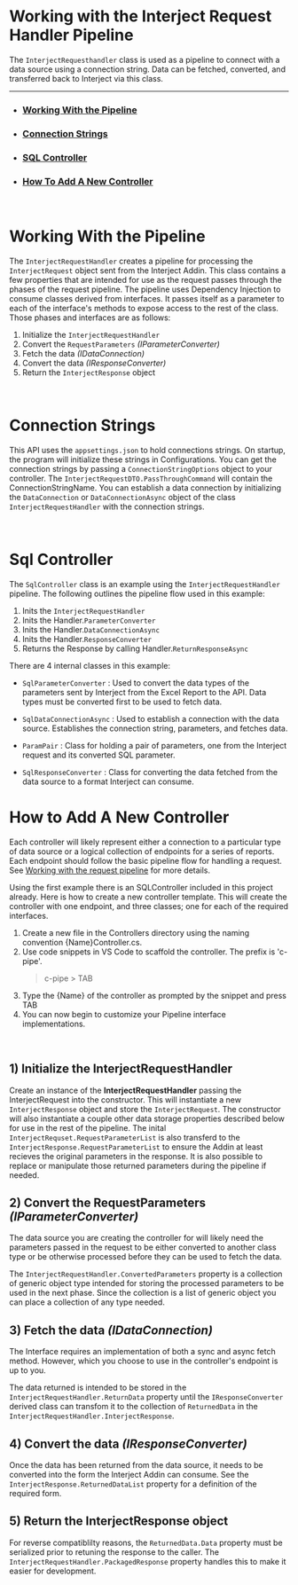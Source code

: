 # Working with the Interject Request Handler Pipeline

The `InterjectRequesthandler` class is used as a pipeline to connect with a data source using a connection string. Data can be fetched, converted, and transferred back to Interject via this class.

---
- ### **[Working With the Pipeline](#request-pipeline)**
- ### **[Connection Strings](#connection-strings)**
- ### **[SQL Controller](#sql-controller)**
- ### **[How To Add A New Controller](#new-controller-pipeline)**

<br>

# <a name="request-pipeline">Working With the Pipeline</a>

The `InterjectRequestHandler` creates a pipeline for processing the `InterjectRequest` object sent from the Interject Addin. This class contains a few properties that are intended for use as the request passes through the phases of the request pipeline. The pipeline uses Dependency Injection to consume classes derived from interfaces. It passes itself as a parameter to each of the interface's methods to expose access to the rest of the class. Those phases and interfaces are as follows:

1. Initialize the `InterjectRequestHandler`
2. Convert the `RequestParameters` _(IParameterConverter)_
3. Fetch the data _(IDataConnection)_
4. Convert the data _(IResponseConverter)_
5. Return the `InterjectResponse` object

<br>

# <a name="connection-strings">Connection Strings</a>

This API uses the `appsettings.json` to hold connections strings. On startup, the program will initialize these strings in Configurations. You can get the connection strings by passing a `ConnectionStringOptions` object to your controller. The `InterjectRequestDTO.PassThroughCommand` will contain the ConnectionStringName. You can establish a data connection by initializing the `DataConnection` or `DataConnectionAsync` object of the class `InterjectRequestHandler` with the connection strings. 

<br>

# <a name="sql-controller">Sql Controller</a>

The `SqlController` class is an example using the `InterjectRequestHandler` pipeline. The following outlines the pipeline flow used in this example:

1. Inits the `InterjectRequestHandler`
2. Inits the Handler.`ParameterConverter`
3. Inits the Handler.`DataConnectionAsync`
4. Inits the Handler.`ResponseConverter`
5. Returns the Response by calling Handler.`ReturnResponseAsync`

There are 4 internal classes in this example:

- `SqlParameterConverter` : Used to convert the data types of the parameters sent by Interject from the Excel Report to the API. Data types must be converted first to be used to fetch data.

- `SqlDataConnectionAsync` : Used to establish a connection with the data source. Establishes the connection string, parameters, and fetches data.

- `ParamPair` : Class for holding a pair of parameters, one from the Interject request and its converted SQL parameter.

- `SqlResponseConverter` : Class for converting the data fetched from the data source to a format Interject can consume.


# <a name="new-controller-pipeline">How to Add A New Controller</a>

Each controller will likely represent either a connection to a particular type of data source or a logical collection of endpoints for a series of reports. Each endpoint should follow the basic pipeline flow for handling a request. See [Working with the request pipeline](#request-pipeline) for more details.

Using the first example there is an SQLController included in this project already. Here is how to create a new controller template. This will create the controller with one endpoint, and three classes; one for each of the required interfaces.

1. Create a new file in the Controllers directory using the naming convention {Name}Controller.cs.
2. Use code snippets in VS Code to scaffold the controller. The prefix is 'c-pipe'.
   > c-pipe > TAB
3. Type the {Name} of the controller as prompted by the snippet and press TAB
4. You can now begin to customize your Pipeline interface implementations.

<br/>

## 1) **Initialize the InterjectRequestHandler**

Create an instance of the **InterjectRequestHandler** passing the InterjectRequest into the constructor. This will instantiate a new `InterjectResponse` object and store the `InterjectRequest`. The constructor will also instantiate a couple other data storage properties described below for use in the rest of the pipeline. The inital `InterjectRequset.RequestParameterList` is also transferd to the `InterjectResponse.RequestParameterList` to ensure the Addin at least recieves the original parameters in the response. It is also possible to replace or manipulate those returned parameters during the pipeline if needed.

## 2) **Convert the RequestParameters** _(IParameterConverter)_

The data source you are creating the controller for will likely need the parameters passed in the request to be either converted to another class type or be otherwise processed before they can be used to fetch the data.

The `InterjectRequestHandler.ConvertedParameters` property is a collection of generic object type intended for storing the processed parameters to be used in the next phase. Since the collection is a list of generic object you can place a collection of any type needed.

## 3) **Fetch the data** _(IDataConnection)_

The Interface requires an implementation of both a sync and async fetch method. However, which you choose to use in the controller's endpoint is up to you.

The data returned is intended to be stored in the `InterjectRequestHandler.ReturnData` property until the `IResponseConverter` derived class can transfom it to the collection of `ReturnedData` in the `InterjectRequestHandler.InterjectResponse`.

## 4) **Convert the data** _(IResponseConverter)_

Once the data has been returned from the data source, it needs to be converted into the form the Interject Addin can consume. See the `InterjectResponse.ReturnedDataList` property for a definition of the required form.

## 5) **Return the InterjectResponse object**

For reverse compatiblilty reasons, the `ReturnedData.Data` property must be serialized prior to retuning the response to the caller. The `InterjectRequestHandler.PackagedResponse` property handles this to make it easier for development.

